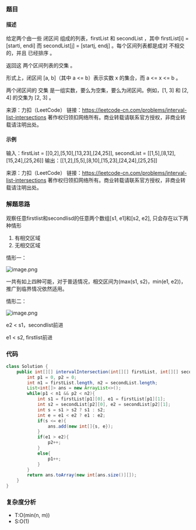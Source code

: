 ### 题目
#### 描述
给定两个由一些 闭区间 组成的列表，firstList 和 secondList ，其中 firstList[i] = [starti, endi] 而 secondList[j] = [startj, endj] 。每个区间列表都是成对 不相交 的，并且 已经排序 。

返回这 两个区间列表的交集 。

形式上，闭区间 [a, b]（其中 a <= b）表示实数 x 的集合，而 a <= x <= b 。

两个闭区间的 交集 是一组实数，要么为空集，要么为闭区间。例如，[1, 3] 和 [2, 4] 的交集为 [2, 3] 。

来源：力扣（LeetCode）
链接：https://leetcode-cn.com/problems/interval-list-intersections
著作权归领扣网络所有。商业转载请联系官方授权，非商业转载请注明出处。
#### 示例
输入：firstList = [[0,2],[5,10],[13,23],[24,25]], secondList = [[1,5],[8,12],[15,24],[25,26]]
输出：[[1,2],[5,5],[8,10],[15,23],[24,24],[25,25]]

来源：力扣（LeetCode）
链接：https://leetcode-cn.com/problems/interval-list-intersections
著作权归领扣网络所有。商业转载请联系官方授权，非商业转载请注明出处。
### 解题思路
观察任意firstlist和secondlisd的任意两个数组[s1, e1]和[s2, e2],
只会存在以下两种情形
1. 有相交区域
2. 无相交区域

情形一：

![image.png](https://pic.leetcode-cn.com/1621402660-xagAbe-image.png)

一共有如上四种可能，对于普适情况，相交区间为(max(s1, s2)，min(e1, e2))，推广到临界情况依然适用。

情形二： 

![image.png](https://pic.leetcode-cn.com/1621402777-ilMzss-image.png)

e2 < s1，secondlist前进

e1 < s2, firstlist前进

### 代码

```java
class Solution {
    public int[][] intervalIntersection(int[][] firstList, int[][] secondList) {
        int p1 = 0, p2 = 0;
        int n1 = firstList.length, n2 = secondList.length;
        List<int[]> ans = new ArrayList<>();
        while(p1 < n1 && p2 < n2){
            int s1 = firstList[p1][0], e1 = firstList[p1][1];
            int s2 = secondList[p2][0], e2 = secondList[p2][1];
            int s = s1 > s2 ? s1 : s2;
            int e = e1 < e2 ? e1 : e2;
            if(s <= e){
                ans.add(new int[]{s, e});
            }
            if(e1 > e2){
                p2++;
            }
            else{
                p1++;
            }
        }
        return ans.toArray(new int[ans.size()][]);
    }
}
```
### 复杂度分析
- T:O(min(n, m))
- S:O(1)
